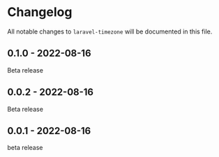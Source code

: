 # Changelog

All notable changes to `laravel-timezone` will be documented in this file.

## 0.1.0 - 2022-08-16

Beta release

## 0.0.2 - 2022-08-16

Beta release

## 0.0.1 - 2022-08-16

beta release

